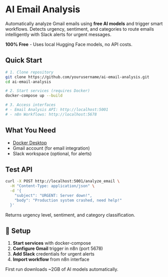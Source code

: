 #  AI Email Analysis

Automatically analyze Gmail emails using **free AI models** and trigger smart workflows. Detects urgency, sentiment, and categories to route emails intelligently with Slack alerts for urgent messages.

**100% Free** - Uses local Hugging Face models, no API costs.

##  Quick Start

```bash
# 1. Clone repository
git clone https://github.com/yourusername/ai-email-analysis.git
cd ai-email-analysis

# 2. Start services (requires Docker)
docker-compose up --build

# 3. Access interfaces
# - Email Analysis API: http://localhost:5001
# - n8n Workflows: http://localhost:5678
```

##  What You Need

- [Docker Desktop](https://docker.com/get-started)
- Gmail account (for email integration)
- Slack workspace (optional, for alerts)

##  Test API

```bash
curl -X POST http://localhost:5001/analyze_email \
  -H "Content-Type: application/json" \
  -d '{
    "subject": "URGENT: Server down!",
    "body": "Production system crashed, need help!"
  }'
```

Returns urgency level, sentiment, and category classification.

## 🔧 Setup

1. **Start services** with docker-compose
2. **Configure Gmail** trigger in n8n (port 5678)
3. **Add Slack** credentials for urgent alerts
4. **Import workflow** from n8n interface

First run downloads ~2GB of AI models automatically.